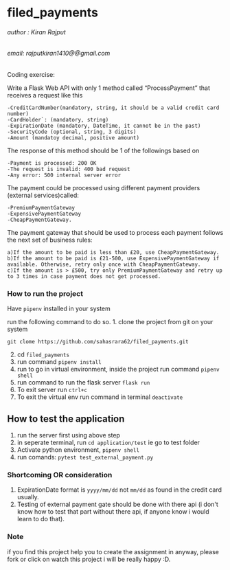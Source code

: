# filed_payments
###### author : Kiran Rajput 
###### email: rajputkiran1410@@gmail.com


Coding exercise:  

Write a Flask Web API with only 1 method called “ProcessPayment” that receives a request like this

    -CreditCardNumber(mandatory, string, it should be a valid credit card number)
    -CardHolder`: (mandatory, string)
    -ExpirationDate (mandatory, DateTime, it cannot be in the past)
    -SecurityCode (optional, string, 3 digits)
    -Amount (mandatoy decimal, positive amount)

The response of this method should be 1 of the followings based on

    -Payment is processed: 200 OK
    -The request is invalid: 400 bad request
    -Any error: 500 internal server error
    
The payment could be processed using different payment providers (external services)called:

    -PremiumPaymentGateway
    -ExpensivePaymentGateway
    -CheapPaymentGateway.

The payment gateway that should be used to process each payment follows the next set of business rules:

    a)If the amount to be paid is less than £20, use CheapPaymentGateway.
    b)If the amount to be paid is £21-500, use ExpensivePaymentGateway if available. Otherwise, retry only once with CheapPaymentGateway.
    c)If the amount is > £500, try only PremiumPaymentGateway and retry up to 3 times in case payment does not get processed.
    
    
### How to run the project
Have `pipenv` installed in your system

run the following command to do so.
    1. clone the project from git on your system 
    
    git clome https://github.com/sahasrara62/filed_payments.git
    
   2. cd `filed_payments`
   3. run command `pipenv install`
   4. run to go in virtual environment, inside the project run command `pipenv shell`
   5. run command to run the flask server `flask run`
   6. To exit server run `ctrl+c`
   7. To exit the virtual env run command in terminal `deactivate`
   
 ## How to test the application
 
   1. run the server first using above step
   2. in seperate terminal, run `cd application/test` ie go to test folder
   3. Activate python environment, `pipenv shell`
   4. run comands: `pytest test_external_payment.py`
   
 ### Shortcoming OR consideration 
 
 1. ExpirationDate format is `yyyy/mm/dd` not `mm/dd` as found in the credit card usually.
 2. Testing of external payment gate should be done with there api (i don't know how to test that part without there api, if anyone know i would learn to do that).
 
 ### Note
 
 if you find this project help you to create the assignment in anyway, please fork or click on watch this project
 i will be really happy :D. 
